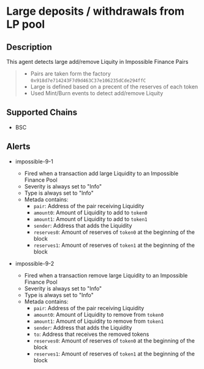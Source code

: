 # Large deposits / withdrawals from LP pool

## Description

This agent detects large add/remove Liquity in Impossible Finance Pairs
> - Pairs are taken form the factory `0x918d7e714243F7d9d463C37e106235dCde294ffC`
> - Large is defined based on a precent of the reserves of each token
> - Used Mint/Burn events to detect add/remove Liquity

## Supported Chains

- BSC

## Alerts

- impossible-9-1
  - Fired when a transaction add large Liquidity to an Impossible Finance Pool 
  - Severity is always set to "Info"
  - Type is always set to "Info"
  - Metada contains:
    - `pair`: Address of the pair receiving Liquidity
    - `amount0`: Amount of Liquidity to add to `token0`
    - `amount1`: Amount of Liquidity to add to `token1`
    - `sender`: Address that adds the Liquidity
    - `reserves0`: Amount of reserves of `token0` at the beginning of the block
    - `reserves1`: Amount of reserves of `token1` at the beginning of the block

- impossible-9-2
  - Fired when a transaction remove large Liquidity to an Impossible Finance Pool 
  - Severity is always set to "Info"
  - Type is always set to "Info"
  - Metada contains:
    - `pair`: Address of the pair receiving Liquidity
    - `amount0`: Amount of Liquidity to remove from `token0`
    - `amount1`: Amount of Liquidity to remove from `token1`
    - `sender`: Address that adds the Liquidity
    - `to`: Address that receives the removed tokens
    - `reserves0`: Amount of reserves of `token0` at the beginning of the block
    - `reserves1`: Amount of reserves of `token1` at the beginning of the block

